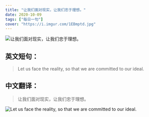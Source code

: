```yaml
---
title: "让我们面对现实，让我们忠于理想。"
date: 2020-10-09
tags: ["每日一句"]
cover: "https://i.imgur.com/1EBmptd.jpg"
---
```


![让我们面对现实，让我们忠于理想。](https://i.imgur.com/SRMUidT.jpg)

## 英文短句：
> Let us face the reality, so that we are committed to our ideal.

<!--more-->

## 中文翻译：
> 让我们面对现实，让我们忠于理想。

![Let us face the reality, so that we are committed to our ideal.](https://i.imgur.com/uBWt3hx.jpg)

